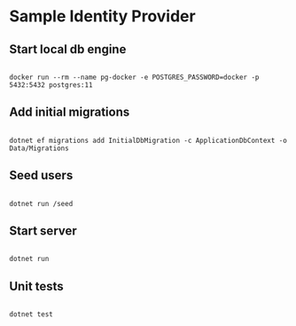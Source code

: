# Sample Identity Provider

## Start local db engine
<code>
docker run --rm --name pg-docker -e POSTGRES_PASSWORD=docker -p 5432:5432 postgres:11
</code>

## Add initial migrations
<code>
dotnet ef migrations add InitialDbMigration -c ApplicationDbContext -o Data/Migrations
</code>

## Seed users
<code>
dotnet run /seed
</code>

## Start server
<code>
dotnet run
</code>

## Unit tests
<code>
dotnet test
</code>
